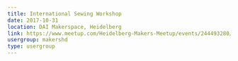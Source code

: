 ```yaml
---
title: International Sewing Workshop
date: 2017-10-31
location: DAI Makerspace, Heidelberg
link: https://www.meetup.com/Heidelberg-Makers-Meetup/events/244493280/
usergroup: makershd
type: usergroup
---
```

